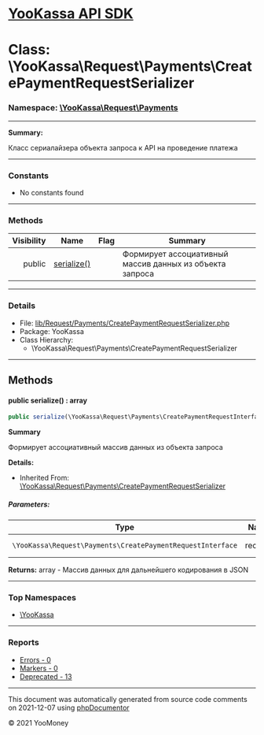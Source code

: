 # [YooKassa API SDK](../home.md)

# Class: \YooKassa\Request\Payments\CreatePaymentRequestSerializer
### Namespace: [\YooKassa\Request\Payments](../namespaces/yookassa-request-payments.md)
---
**Summary:**

Класс сериалайзера объекта запроса к API на проведение платежа


---
### Constants
* No constants found

---
### Methods
| Visibility | Name | Flag | Summary |
| ----------:| ---- | ---- | ------- |
| public | [serialize()](../classes/YooKassa-Request-Payments-CreatePaymentRequestSerializer.md#method_serialize) |  | Формирует ассоциативный массив данных из объекта запроса |

---
### Details
* File: [lib/Request/Payments/CreatePaymentRequestSerializer.php](../../lib/Request/Payments/CreatePaymentRequestSerializer.php)
* Package: YooKassa
* Class Hierarchy:
  * \YooKassa\Request\Payments\CreatePaymentRequestSerializer

---
## Methods
<a name="method_serialize" class="anchor"></a>
#### public serialize() : array

```php
public serialize(\YooKassa\Request\Payments\CreatePaymentRequestInterface $request) : array
```

**Summary**

Формирует ассоциативный массив данных из объекта запроса

**Details:**
* Inherited From: [\YooKassa\Request\Payments\CreatePaymentRequestSerializer](../classes/YooKassa-Request-Payments-CreatePaymentRequestSerializer.md)

##### Parameters:
| Type | Name | Description |
| ---- | ---- | ----------- |
| <code lang="php">\YooKassa\Request\Payments\CreatePaymentRequestInterface</code> | request  | Объект запроса |

**Returns:** array - Массив данных для дальнейшего кодирования в JSON



---

### Top Namespaces

* [\YooKassa](../namespaces/yookassa.md)

---

### Reports
* [Errors - 0](../reports/errors.md)
* [Markers - 0](../reports/markers.md)
* [Deprecated - 13](../reports/deprecated.md)

---

This document was automatically generated from source code comments on 2021-12-07 using [phpDocumentor](http://www.phpdoc.org/)

&copy; 2021 YooMoney
